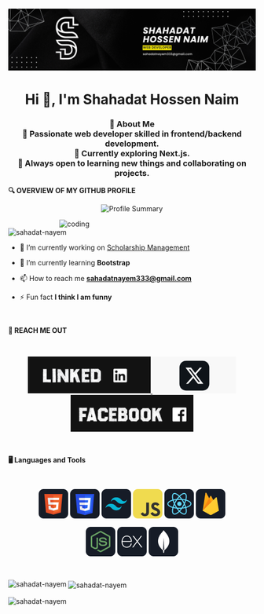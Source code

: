 ![logo](https://github.com/sahadat-nayem/Shahadat-Hossen-Naim/blob/main/Black%20and%20Yellow%20Web%20Developer%20LinkedIn%20Banner.png)
<h1 align="center">Hi 👋, I'm Shahadat Hossen Naim</h1>
<h3 align="center">📌 About Me </br> 🚀 Passionate web developer skilled in frontend/backend development. </br> 🎯 Currently exploring Next.js. </br> 🌱 Always open to learning new things and collaborating on projects.</h3>

 **🔍 OVERVIEW OF MY GITHUB PROFILE**





<p align="center">
  <img src="https://github-profile-summary-cards.vercel.app/api/cards/profile-details?username=sahadat-nayem&theme=github_dark" alt="Profile Summary"/>
</p>

<img align="right" alt="coding" width="400" src="https://i.ibb.co.com/zWyf3FLK/68747470733a2f2f6d69726f2e6d656469756d2e636f6d2f6d61782f313336302f302a37513379765349765f7430696f4a2d.gif">

<p align="left"> <img src="https://komarev.com/ghpvc/?username=sahadat-nayem&label=Profile%20views&color=0e75b6&style=flat" alt="sahadat-nayem" /> </p>

- 🔭 I’m currently working on [Scholarship Management](https://scholarship-management-d3f24.web.app/)

- 🌱 I’m currently learning **Bootstrap**

- 📫 How to reach me **sahadatnayem333@gmail.com**

- ⚡ Fun fact **I think I am funny**
<br/>

**📲 REACH ME OUT**

<br />

<p align="center">
  <a href="">
    <img height="75" src="https://github.com/sahadat-nayem/sahadat-nayem/blob/main/images/linked%20in-01.png">
  </a>
  <a href="">
    <img height="75" src="https://github.com/sahadat-nayem/sahadat-nayem/blob/main/images/x-logo.png">
  </a>
  <a href="https://www.facebook.com/FaisalAhammed00/">
    <img height="75" src="https://github.com/sahadat-nayem/sahadat-nayem/blob/main/images/facebook.jpg">
  </a>
</p>

<br />

**🖥️ Languages and Tools**

<br>
<p align="center">
<img src="https://github.com/sahadat-nayem/sahadat-nayem/blob/main/images/HTML.png"/>
<img src="https://github.com/sahadat-nayem/sahadat-nayem/blob/main/images/css.png"/>
<img src="https://github.com/sahadat-nayem/sahadat-nayem/blob/main/images/tailwind.png"/>
<img src="https://github.com/sahadat-nayem/sahadat-nayem/blob/main/images/JavaScript.png"/>
<img src="https://github.com/sahadat-nayem/sahadat-nayem/blob/main/images/react.png"/>
<img src="https://github.com/sahadat-nayem/sahadat-nayem/blob/main/images/firebase.png"/>
</p>

<p align="center">
<img src="https://github.com/sahadat-nayem/sahadat-nayem/blob/main/images/node.png"/>
<img src="https://github.com/sahadat-nayem/sahadat-nayem/blob/main/images/express.png"/>
<img src="https://github.com/sahadat-nayem/sahadat-nayem/blob/main/images/mongo.png"/>
</p><br/>

<p><img align="left" src="https://github-readme-stats.vercel.app/api/top-langs?username=sahadat-nayem&show_icons=true&locale=en&layout=compact" alt="sahadat-nayem" /></p>

<p>&nbsp;<img align="center" src="https://github-readme-stats.vercel.app/api?username=sahadat-nayem&show_icons=true&locale=en" alt="sahadat-nayem" /></p>

<p><img align="center" src="https://github-readme-streak-stats.herokuapp.com/?user=sahadat-nayem&" alt="sahadat-nayem" /></p>
